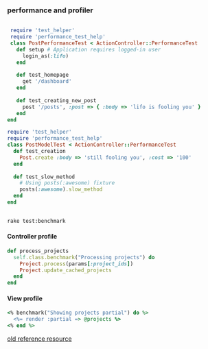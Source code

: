 ### performance and profiler


```ruby

 require 'test_helper' 
 require 'performance_test_help' 
 class PostPerformanceTest < ActionController::PerformanceTest 
   def setup # Application requires logged-in user 
     login_as(:lifo) 
   end 
   
   def test_homepage 
     get '/dashboard' 
   end 
   
   def test_creating_new_post 
     post '/posts', :post => { :body => 'lifo is fooling you' } 
   end 
end 
```


```ruby
require 'test_helper' 
require 'performance_test_help' 
class PostModelTest < ActionController::PerformanceTest 
  def test_creation 
    Post.create :body => 'still fooling you', :cost => '100' 
  end 
  
  def test_slow_method 
    # Using posts(:awesome) fixture 
    posts(:awesome).slow_method 
  end 
end
 
```

```bash
rake test:benchmark
```


#### Controller profile

```ruby
def process_projects 
  self.class.benchmark("Processing projects") do
    Project.process(params[:project_ids]) 
    Project.update_cached_projects 
  end 
end

```


#### View profile

```ruby
<% benchmark("Showing projects partial") do %> 
  <%= render :partial => @projects %> 
<% end %> 
```

[old reference resource](http://guides.rubyonrails.org/v2.3.11/performance_testing.html)
